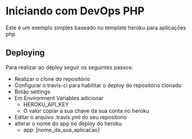 # Iniciando com DevOps PHP

Este é um exemplo simples baseado no template heroku para aplicações php

## Deploying
Para realizar ao deploy seguir os seguintes passos:
 - Realizar o clone do repositório
 - Configurar o travis-ci para habilitar o deploy do repositório clonado
 - Botão settings
 - Em Environment Variables adicionar
    - HEROKU_API_KEY
    - O valor copiar a sua chave da sua conta no heroku
 - Editar o arquivo .travis.yml do seu repositorio
 - alterar o nome do app no deploy do heroku
    - app: [nome_da_sua_aplicacao]
